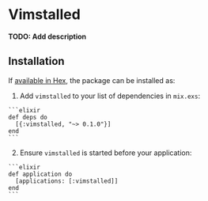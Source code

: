 # Vimstalled

**TODO: Add description**

## Installation

If [available in Hex](https://hex.pm/docs/publish), the package can be installed as:

  1. Add `vimstalled` to your list of dependencies in `mix.exs`:

    ```elixir
    def deps do
      [{:vimstalled, "~> 0.1.0"}]
    end
    ```

  2. Ensure `vimstalled` is started before your application:

    ```elixir
    def application do
      [applications: [:vimstalled]]
    end
    ```

